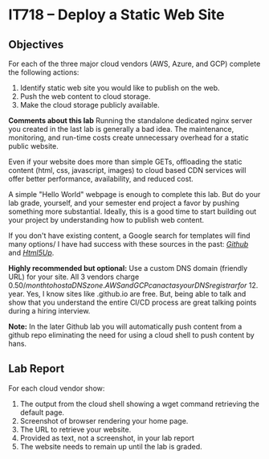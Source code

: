# IT718 – Deploy a Static Web Site
## Objectives
For each of the three major cloud vendors (AWS, Azure, and GCP) complete the following actions:
1.	Identify static web site you would like to publish on the web.
2.	Push the web content to cloud storage.
3.	Make the cloud storage publicly available.

__Comments about this lab__
Running the standalone dedicated nginx server you created in the last lab is generally a bad idea.  The maintenance, monitoring, and run-time costs create unnecessary overhead for a static public website.  

Even if your website does more than simple GETs, offloading the static content (html, css, javascript, images) to cloud based CDN services will offer better performance, availability, and reduced cost.  

A simple "Hello World" webpage is enough to complete this lab.  But do your lab grade, yourself, and your semester end project a favor by pushing something more substantial.  Ideally, this is a good time to start building out your project by understanding how to publish web content.  

If you don't have existing content, a Google search for templates will find many options/  I have had success with these sources in the past: *[Github](https://github.com/website-templates)* and *[Html5Up](https://html5up.net/)*.  


__Highly recommended but optional:__
Use a custom DNS domain (friendly URL) for your site.  All 3 vendors charge $0.50/month to host a DNS zone.  AWS and GCP can act as your DNS registrar for ~$12.year.  Yes, I know sites like <your-name>.github.io are free.  But, being able to talk and show that you understand the entire CI/CD process are great talking points during a hiring interview.  


__Note:__
In the later Github lab you will automatically push content from a github repo eliminating the need for using a cloud shell to push content by hans.  
## Lab Report

For each cloud vendor show:
1.	The output from the cloud shell showing a wget command retrieving the default page.
2.	Screenshot of browser rendering your home page.
3.	The URL to retrieve your website.
   1. Provided as text, not a screenshot, in your lab report
   2. The website needs to remain up until the lab is graded.
